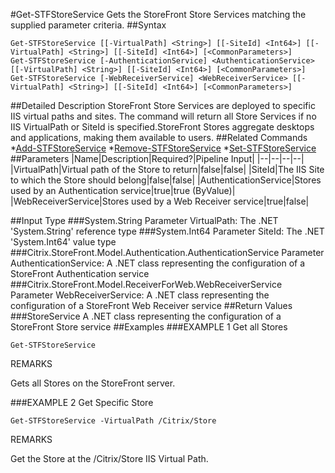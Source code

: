 #Get-STFStoreService
Gets the StoreFront Store Services matching the supplied parameter criteria.
##Syntax
```Get-STFStoreService [[-VirtualPath] <String>] [[-SiteId] <Int64>] [[-VirtualPath] <String>] [[-SiteId] <Int64>] [<CommonParameters>]
Get-STFStoreService [-AuthenticationService] <AuthenticationService> [[-VirtualPath] <String>] [[-SiteId] <Int64>] [<CommonParameters>]
Get-STFStoreService [-WebReceiverService] <WebReceiverService> [[-VirtualPath] <String>] [[-SiteId] <Int64>] [<CommonParameters>]
```
##Detailed Description
StoreFront Store Services are deployed to specific IIS virtual paths and sites. The command will return all Store Services if no IIS VirtualPath or SiteId is specified.StoreFront Stores aggregate desktops and applications, making them available to users.
##Related Commands
*[Add-STFStoreService](Add-STFStoreService)
*[Remove-STFStoreService](Remove-STFStoreService)
*[Set-STFStoreService](Set-STFStoreService)
##Parameters
|Name|Description|Required?|Pipeline Input||--|--|--|--||VirtualPath|Virtual path of the Store to return|false|false||SiteId|The IIS Site to which the Store should belong|false|false||AuthenticationService|Stores used by an Authentication service|true|true (ByValue)||WebReceiverService|Stores used by a Web Receiver service|true|false|##Input Type
###System.String
Parameter VirtualPath: The .NET 'System.String' reference type
###System.Int64
Parameter SiteId: The .NET 'System.Int64' value type
###Citrix.StoreFront.Model.Authentication.AuthenticationService
Parameter AuthenticationService: A .NET class representing the configuration of a StoreFront Authentication service
###Citrix.StoreFront.Model.ReceiverForWeb.WebReceiverService
Parameter WebReceiverService: A .NET class representing the configuration of a StoreFront Web Receiver service
##Return Values
###StoreService
A .NET class representing the configuration of a StoreFront Store service
##Examples
###EXAMPLE 1 Get all Stores
```Get-STFStoreService
```
REMARKS

Gets all Stores on the StoreFront server.
###EXAMPLE 2 Get Specific Store
```Get-STFStoreService -VirtualPath /Citrix/Store
```
REMARKS

Get the Store at the /Citrix/Store IIS Virtual Path.
